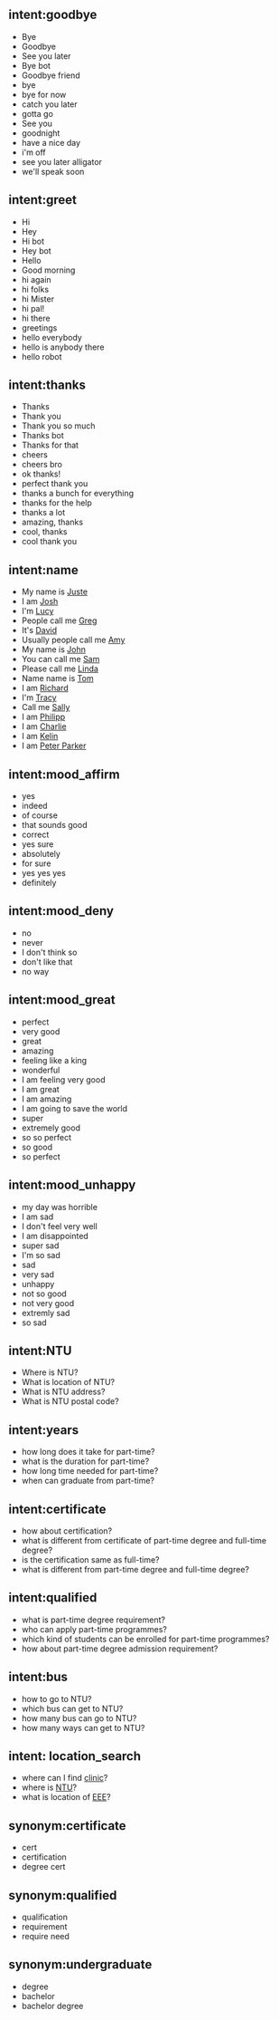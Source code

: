 <!--- Make sure to update this training data file with more training examples from https://forum.rasa.com/t/rasa-starter-pack/704 --> 

## intent:goodbye <!--- The label of the intent --> 
- Bye 			<!--- Training examples for intent 'bye'--> 
- Goodbye
- See you later
- Bye bot
- Goodbye friend
- bye
- bye for now
- catch you later
- gotta go
- See you
- goodnight
- have a nice day
- i'm off
- see you later alligator
- we'll speak soon

## intent:greet
- Hi
- Hey
- Hi bot
- Hey bot
- Hello
- Good morning
- hi again
- hi folks
- hi Mister
- hi pal!
- hi there
- greetings
- hello everybody
- hello is anybody there
- hello robot

## intent:thanks
- Thanks
- Thank you
- Thank you so much
- Thanks bot
- Thanks for that
- cheers
- cheers bro
- ok thanks!
- perfect thank you
- thanks a bunch for everything
- thanks for the help
- thanks a lot
- amazing, thanks
- cool, thanks
- cool thank you

## intent:name
- My name is [Juste](name)  <!--- Square brackets contain the value of entity while the text in parentheses is a a label of the entity --> 
- I am [Josh](name)
- I'm [Lucy](name)
- People call me [Greg](name)
- It's [David](name)
- Usually people call me [Amy](name)
- My name is [John](name)
- You can call me [Sam](name)
- Please call me [Linda](name)
- Name name is [Tom](name)
- I am [Richard](name)
- I'm [Tracy](name)
- Call me [Sally](name)
- I am [Philipp](name)
- I am [Charlie](name)
- I am [Kelin](name)
- I am [Peter Parker](name)

## intent:mood_affirm
- yes
- indeed
- of course
- that sounds good
- correct
- yes sure
- absolutely
- for sure
- yes yes yes
- definitely

## intent:mood_deny
- no
- never
- I don't think so
- don't like that
- no way

## intent:mood_great
- perfect
- very good
- great
- amazing
- feeling like a king
- wonderful
- I am feeling very good
- I am great
- I am amazing
- I am going to save the world
- super
- extremely good
- so so perfect
- so good
- so perfect

## intent:mood_unhappy
- my day was horrible
- I am sad
- I don't feel very well
- I am disappointed
- super sad
- I'm so sad
- sad
- very sad
- unhappy
- not so good
- not very good
- extremly sad
- so sad

## intent:NTU
- Where is NTU?
- What is location of NTU?
- What is NTU address?
- What is NTU postal code?

## intent:years
- how long does it take for part-time?
- what is the duration for part-time?
- how long time needed for part-time?
- when can graduate from part-time?

## intent:certificate
- how about certification?
- what is different from certificate of part-time degree and full-time degree?
- is the certification same as full-time?
- what is different from part-time degree and full-time degree?

## intent:qualified
- what is part-time degree requirement?
- who can apply part-time programmes?
- which kind of students can be enrolled for part-time programmes?
- how about part-time degree admission requirement?

## intent:bus
- how to go to NTU?
- which bus can get to NTU?
- how many bus can go to NTU?
- how many ways can get to NTU?

## intent: location_search
- where can I find [clinic](location)?
- where is [NTU](location)?
- what is location of [EEE](location)? 

## synonym:certificate
- cert
- certification
- degree cert

## synonym:qualified
- qualification
- requirement
- require need

## synonym:undergraduate
- degree
- bachelor
- bachelor degree